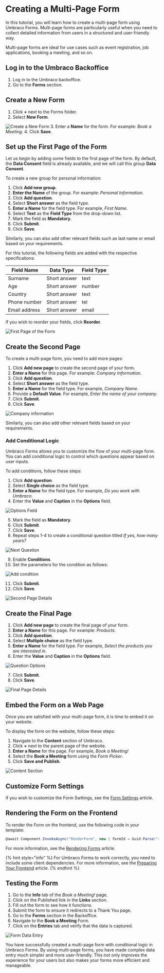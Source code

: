 # Creating a Multi-Page Form

In this tutorial, you will learn how to create a multi-page form using Umbraco Forms. Multi-page forms are particularly useful when you need to collect detailed information from users in a structured and user-friendly way.

Multi-page forms are ideal for use cases such as event registration, job applications, booking a meeting, and so on.

## Log in to the Umbraco Backoffice

1. Log in to the Umbraco backoffice.
2. Go to the **Forms** section.

## Create a New Form

1. Click **+** next to the Forms folder.
2. Select **New Form**.

![Create a New Form](images/create-form.png)
3. Enter a **Name** for the form. For example: *Book a Meeting*.
4. Click **Save**.

## Set up the First Page of the Form

Let us begin by adding some fields to the first page of the form. By default, the **Data Consent** field is already available, and we will call this group **Data Consent**.

To create a new group for personal information:

1. Click **Add new group**.
2. **Enter the Name** of the group. For example: *Personal Information*.
3. Click **Add question**.
4. Select **Short answer** as the field type.
5. **Enter a Name** for the field type. For example, *First Name*.
6. Select **Text** as the **Field Type** from the drop-down list.
7. Mark the field as **Mandatory**.
8. Click **Submit**.
9. Click **Save**.

Similarly, you can also add other relevant fields such as last name or email based on your requirements.

For this tutorial, the following fields are added with the respective specifications:

| Field Name    | Data Type    | Field Type |
|---------------|--------------|------------|
| Surname       | Short answer | text       |
| Age           | Short answer | number     |
| Country       | Short answer | text       |
| Phone number  | Short answer | tel        |
| Email address | Short answer | email      |

If you wish to reorder your fields, click **Reorder**.

![First Page of the Form](images/first-page-of-form.png)

## Create the Second Page

To create a multi-page form, you need to add more pages:

1. Click **Add new page** to create the second page of your form.
2. **Enter a Name** for this page. For example: *Company Information*.
3. Click **Add question**.
4. Select **Short answer** as the field type.
5. **Enter a Name** for the field type. For example, *Company Name*.
6. Provide a **Default Value**. For example, *Enter the name of your company*.
7. Click **Submit**.
8. Click **Save**.

![Company information](images/company-information.png)

Similarly, you can also add other relevant fields based on your requirements.

### Add Conditional Logic

Umbraco Forms allows you to customize the flow of your multi-page form. You can add conditional logic to control which questions appear based on user inputs.

To add conditions, follow these steps:

1. Click **Add question**.
2. Select **Single choice** as the field type.
3. **Enter a Name** for the field type. For example, *Do you work with Umbraco*.
4. Enter the **Value** and **Caption** in the **Options** field.

![Options Field](images/prevalue-fields.png)

5. Mark the field as **Mandatory**.
6. Click **Submit**.
7. Click **Save**.
8. Repeat steps 1-4 to create a conditional question titled *If yes, how many years?*

![Next Question](images/conditional-question-part-1.png)

9. Enable **Conditions**.
10. Set the parameters for the condition as follows:

![Add condition](images/conditional-question-part-2.png)

11. Click **Submit**.
12. Click **Save**.

![Second Page Details](images/page-2-details.png)

## Create the Final Page

1. Click **Add new page** to create the final page of your form.
2. **Enter a Name** for this page. For example: *Products*.
3. Click **Add question**.
4. Select **Multiple choice** as the field type.
5. **Enter a Name** for the field type. For example, *Select the products you are interested in*.
6. Enter the **Value** and **Caption** in the **Options** field.

![Question Options](images/multiple-choice.png)

7. Click **Submit**.
8. Click **Save**.

![Final Page Details](images/Final-page.png)

## Embed the Form on a Web Page

Once you are satisfied with your multi-page form, it is time to embed it on your website.

To display the form on the website, follow these steps:

1. Navigate to the **Content** section of Umbraco.
2. Click **+** next to the parent page of the website.
3. **Enter a Name** for the page. For example, *Book a Meeting!*
4. Select the **Book a Meeting** form using the *Form Picker*.
5. Click **Save and Publish**.

![Content Section](images/Form-Content-section.png)

## Customize Form Settings

If you wish to customize the Form Swttings, see the [Form Settings](../editor/creating-a-form/form-settings.md) article.

## Rendering the Form on the Frontend

To render the Form on the frontend, use the following code in your template:

```cs
@await Component.InvokeAsync("RenderForm", new { formId = Guid.Parse("<form guid>"), theme = "default", includeScripts = false })
```

For more information, see the [Rendering Forms](../developer/rendering-forms.md) article.

{% hint style="info" %}
For Umbraco Forms to work correctly, you need to include some client dependencies. For more information, see the [Preparing Your Frontend](https://docs.umbraco.com/umbraco-forms/developer/prepping-frontend) article.
{% endhint %}

## Testing the Form

1. Go to the **Info** tab of the *Book a Meeting!* page.
2. Click on the Published link in the **Links** section.
3. Fill out the form to see how it functions.
4. Submit the form to ensure it redirects to a Thank You page.
5. Go to the **Forms** section in the Backoffice.
6. Navigate to the **Book a Meeting** Form.
7. Click on the **Entries** tab and verify that the data is captured.

![Form Data Entry](images/form-data-entry.png)

You have successfully created a multi-page form with conditional logic in Umbraco Forms. By using multi-page forms, you have made complex data entry much simpler and more user-friendly. This not only improves the experience for your users but also makes your forms more efficient and manageable.
